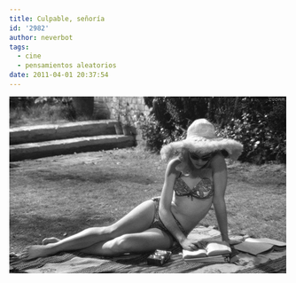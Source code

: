 ```yaml
---
title: Culpable, señoría
id: '2982'
author: neverbot
tags:
  - cine
  - pensamientos aleatorios
date: 2011-04-01 20:37:54
---
```


![](./culpable-senoria/culpable-senyoria.gif "Culpable, señoría")
